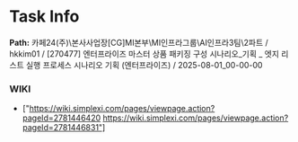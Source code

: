 # Task Info

**Path:** 카페24(주)\본사사업장\[CG]MI본부\MI인프라그룹\AI인프라3팀\2파트 / hkkim01 / [270477] 엔터프라이즈 마스터 상품 패키징 구성 시나리오_기획 _ 엣지 리스트 실행 프로세스 시나리오 기획 (엔터프라이즈) / 2025-08-01_00-00-00

### WIKI
- ["https://wiki.simplexi.com/pages/viewpage.action?pageId=2781446420 https://wiki.simplexi.com/pages/viewpage.action?pageId=2781446831"]

